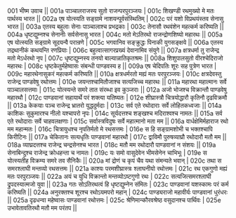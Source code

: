 001  	भीष्म उवाच || 
001a	पाञ्चालराजस्य सुतो राजन्परपुरञ्जयः |
001c	शिखण्डी रथमुख्यो मे मतः पार्थस्य भारत ||
002a	एष योत्स्यति सङ्ग्रामे नाशयन्पूर्वसंस्थितिम् |
002c	परं यशो विप्रथयंस्तव सेनासु भारत ||
003a	एतस्य बहुलाः सेनाः पाञ्चालाश्च प्रभद्रकाः |
003c	तेनासौ रथवंशेन महत्कर्म करिष्यति ||
004a	धृष्टद्युम्नश्च सेनानीः सर्वसेनासु भारत |
004c	मतो मेऽतिरथो राजन्द्रोणशिष्यो महारथः ||
005a	एष योत्स्यति सङ्ग्रामे सूदयन्वै परान्रणे |
005c	भगवानिव सङ्क्रुद्धः पिनाकी युगसङ्क्षये ||
006a	एतस्य तद्रथानीकं कथयन्ति रणप्रियाः |
006c	बहुत्वात्सागरप्रख्यं देवानामिव संयुगे ||
007a	क्षत्रधर्मा तु राजेन्द्र मतो मेऽर्धरथो नृप |
007c	धृष्टद्युम्नस्य तनयो बाल्यान्नातिकृतश्रमः ||
008a	शिशुपालसुतो वीरश्चेदिराजो महारथः |
008c	धृष्टकेतुर्महेष्वासः संबन्धी पाण्डवस्य ह ||
009a	एष चेदिपतिः शूरः सह पुत्रेण भारत |
009c	महारथेनासुकरं महत्कर्म करिष्यति ||
010a	क्षत्रधर्मरतो मह्यं मतः परपुरञ्जयः |
010c	क्षत्रदेवस्तु राजेन्द्र पाण्डवेषु रथोत्तमः |
010e 	जयन्तश्चामितौजाश्च सत्यजिच्च महारथः ||
011a	महारथा महात्मानः सर्वे पाञ्चालसत्तमाः |
011c	योत्स्यन्ते समरे तात संरब्धा इव कुञ्जराः ||
012a	अजो भोजश्च विक्रान्तौ पाण्डवेषु महारथौ |
012c	पाण्डवानां सहायार्थे परं शक्त्या यतिष्यतः |
012e 	शीघ्रास्त्रौ चित्रयोद्धारौ कृतिनौ दृढविक्रमौ ||
013a	केकयाः पञ्च राजेन्द्र भ्रातरो युद्धदुर्मदाः |
013c	सर्व एते रथोदाराः सर्वे लोहितकध्वजाः ||
014a	काशिकः सुकुमारश्च नीलो यश्चापरो नृपः |
014c	सूर्यदत्तश्च शङ्खश्च मदिराश्वश्च नामतः ||
015a	सर्व एते रथोदाराः सर्वे चाहवलक्षणाः |
015c	सर्वास्त्रविदुषः सर्वे महात्मानो मता मम ||
016a	वार्धक्षेमिर्महाराज रथो मम महान्मतः |
016c	चित्रायुधश्च नृपतिर्मतो मे रथसत्तमः |
016e 	स हि सङ्ग्रामशोभी च भक्तश्चापि किरीटिनः ||
017a	चेकितानः सत्यधृतिः पाण्डवानां महारथौ |
017c	द्वाविमौ पुरुषव्याघ्रौ रथोदारौ मतौ मम ||
018a	व्याघ्रदत्तश्च राजेन्द्र चन्द्रसेनश्च भारत |
018c	मतौ मम रथोदारौ पाण्डवानां न संशयः ||
019a	सेनाबिन्दुश्च राजेन्द्र क्रोधहन्ता च नामतः |
019c	यः समो वासुदेवेन भीमसेनेन चाभिभूः |
019e 	स योत्स्यतीह विक्रम्य समरे तव सैनिकैः ||
020a	मां द्रोणं च कृपं चैव यथा संमन्यते भवान् |
020c	तथा स समरश्लाघी मन्तव्यो रथसत्तमः ||
021a	काश्यः परमशीघ्रास्त्रः श्लाघनीयो रथोत्तमः |
021c	रथ एकगुणो मह्यं मतः परपुरञ्जयः ||
022a	अयं च युधि विक्रान्तो मन्तव्योऽष्टगुणो रथः |
022c	सत्यजित्समरश्लाघी द्रुपदस्यात्मजो युवा ||
023a	गतः सोऽतिरथत्वं हि धृष्टद्युम्नेन संमितः |
023c	पाण्डवानां यशस्कामः परं कर्म करिष्यति ||
024a	अनुरक्तश्च शूरश्च रथोऽयमपरो महान् |
024c	पाण्ड्यराजो महावीर्यः पाण्डवानां धुरंधरः ||
025a	दृढधन्वा महेष्वासः पाण्डवानां रथोत्तमः |
025c	श्रेणिमान्कौरवश्रेष्ठ वसुदानश्च पार्थिवः |
025e 	उभावेतावतिरथौ मतौ मम परंतप ||
